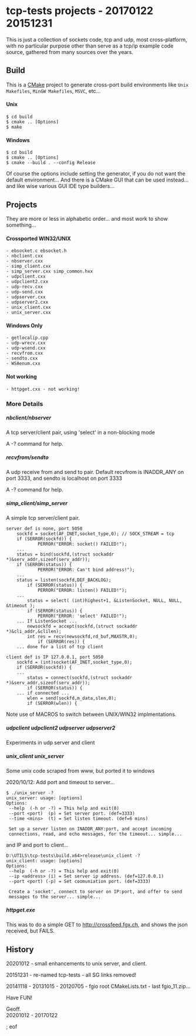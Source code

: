 # tcp-tests projects - 20170122 20151231

This is just a collection of sockets code, tcp and udp, most cross-platform, with no particular purpose other than serve as a tcp/ip example code source, gathered from many sources over the years.

## Build

This is a [CMake](https://cmake.org/) project to generate cross-port build environments like `Unix Makefiles`, `MinGW Makefiles`, `MSVC`, etc...

#### Unix
```
$ cd build
$ cmake .. [Options]
$ make
```

#### Windows

```
$ cd build
$ cmake .. [Options]
$ cmake --build . --config Release
```

Of course the options include setting the generator, if you do not want the default environment... And there is a CMake GUI that can be used instead... and like wise various GUI IDE type builders...

## Projects

They are more or less in alphabetic order... and most work to show something...

#### Crossported WIN32/UNIX

    - ebsocket.c ebsocket.h
    - nbclient.cxx
    - nbserver.cxx
    - simp_client.cxx
    - simp_server.cxx simp_common.hxx
    - udpclient.cxx
    - udpclient2.cxx
    - udp-recv.cxx
    - udp-send.cxx
    - udpserver.cxx
    - udpserver2.cxx
    - unix_client.cxx
    - unix_server.cxx
    
#### Windows Only

    - getlocalip.cpp
    - udp-wrecv.cxx
    - udp-wsend.cxx
    - recvfrom.cxx
    - sendto.cxx
    - WSAenum.cxx

#### Not working

    - httpget.cxx - not working!
    
### More Details
    
##### nbclient/nbserver

A tcp server/client pair, using 'select' in a non-blocking mode

A -? command for help.

##### recvfrom/sendto

A udp receive from and send to pair. Default recvfrom is INADDR_ANY on port 3333, 
and sendto is localhost on port 3333

A -? command for help.

##### simp_client/simp_server

A simple tcp server/client pair.

```
server def is none, port 5050
	sockfd = socket(AF_INET,socket_type,0); // SOCK_STREAM = tcp
	if (SERROR(sockfd)) {
        	PERROR("ERROR: socket() FAILED!");
	...
	status = bind(sockfd,(struct sockaddr *)&serv_addr,sizeof(serv_addr));
	if (SERROR(status)) {
        	PERROR("ERROR: Can't bind address!");
	...
	status = listen(sockfd,DEF_BACKLOG);
    	if (SERROR(status)) {
        	PERROR("ERROR: listen() FAILED!");
	...
        status = select( (int)highest+1, &ListenSocket, NULL, NULL, &timeout );
        if (SERROR(status)) {
            PERROR("ERROR: 'select' FAILED!");
	... If ListenSocket ...
		newsockfd = accept(sockfd,(struct sockaddr *)&cli_addr,&clilen);
		int res = recv(newsockfd,rd_buf,MAXSTR,0);
    		if (SERROR(res)) {
	... done for a list of tcp client

client def is IP 127.0.0.1, port 5050
	sockfd = (int)socket(AF_INET,socket_type,0);
	if (SERROR(sockfd)) {
	...
        status = connect(sockfd,(struct sockaddr *)&serv_addr,sizeof(serv_addr));
        if (SERROR(status)) {
	... if connected ...
        wlen = send(sockfd,m_data,slen,0);
        if (SERROR(wlen)) {
```

Note use of MACROS to switch between UNIX/WIN32 implmentations.

##### udpclient udpclient2 udpserver udpserver2

Experiments in udp server and client

##### unix_client unix_server

Some unix code scraped from www, but ported it to windows

2020/10/12: Add port and timeout to server...

```
$ ./unix_server -?
unix_server: usage: [options]
Options:
 --help  (-h or -?) = This help and exit(0)
 --port <port)  (p) = Set server port. (def=3333)
 --time <mins>  (t) = Set listen timeout. (def=6 mins)

 Set up a server listen on INADDR_ANY:port, and accept incoming
 connections, read, and echo messages, for the timeout... simple...
```

and IP and port to client...

```
D:\UTILS\tcp-tests\build.x64>release\unix_client -?
unix_client: usage: [options]
Options:
 --help  (-h or -?) = This help and exit(0)
 --ip <address> (i) = Set server ip address. (def=127.0.0.1)
 --port <port) (-p) = Set coomuniation port. (def=3333)

 Create a 'socket', connect to server on IP:port, and offer to send
 messages to the server... simple...
```

##### httpget.exe

This was to do a simple GET to http://crossfeed.fgx.ch, and shows the json received, but FAILS.

## History

20201012 - small enhancements to unix server, and client.

20151231 - re-named tcp-tests - all SG links removed!

20141118 - 20131015 - 20120705 - fgio root CMakeLists.txt - last fgio_11.zip...

Have FUN!

Geoff.  
20201012 - 20170122

; eof

